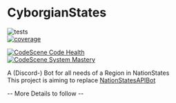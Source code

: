 # CyborgianStates

![tests](https://github.com/drehtisch/CyborgianStates/workflows/build%20and%20test/badge.svg)  
[![coverage](https://codecov.io/gh/drehtisch/CyborgianStates/branch/master/graph/badge.svg?token=E50I0AV6AE)](https://codecov.io/gh/drehtisch/CyborgianStates)  

[![CodeScene Code Health](https://codescene.io/projects/9282/status-badges/code-health)](https://codescene.io/projects/9282)  
[![CodeScene System Mastery](https://codescene.io/projects/9282/status-badges/system-mastery)](https://codescene.io/projects/9282)  

A (Discord-) Bot for all needs of a Region in NationStates  
This project is aiming to replace [NationStatesAPIBot](https://github.com/drehtisch/NationStatesAPIBot)

-- More Details to follow --
